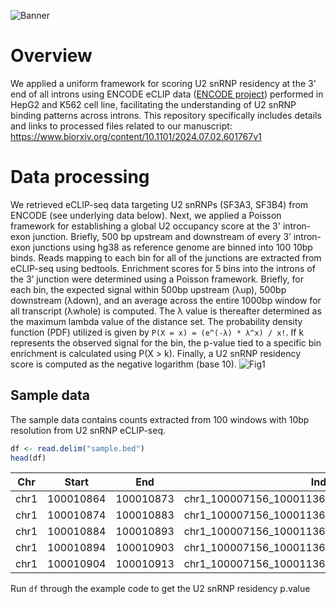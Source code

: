 
![Banner](https://github.com/user-attachments/assets/251045aa-aa6a-4e12-8735-a7193b2b7892)
# Overview
We applied a uniform framework for scoring U2 snRNP residency at the 3' end of all introns using ENCODE eCLIP data ([ENCODE project](https://www.encodeproject.org/)) performed in HepG2 and K562 cell line, facilitating the understanding of U2 snRNP binding patterns across introns. This repository specifically includes details and links to processed files related to our manuscript:
https://www.biorxiv.org/content/10.1101/2024.07.02.601767v1
# Data processing
We retrieved eCLIP-seq data targeting U2 snRNPs (SF3A3, SF3B4) from ENCODE (see underlying data below).
Next, we applied a Poisson framework for establishing a global U2 occupancy score at the 3' intron-exon junction. Briefly, 500 bp upstream and downstream of every 3’ intron-exon junctions using hg38 as reference genome are binned into 100 10bp binds. Reads mapping to each bin for all of the junctions are extracted from eCLIP-seq using bedtools. Enrichment scores for 5 bins into the introns of the 3’ junction were determined using a Poisson framework. Briefly, for each bin, the expected signal within 500bp upstream (λup), 500bp downstream (λdown), and an average across the entire 1000bp window for all transcript (λwhole) is computed. The λ  value  is  thereafter determined  as  the  maximum  lambda  value  of  the  distance set. The probability density function (PDF) utilized is given by `P(X = x) = (e^(-λ) * λ^x) / x!`. If k represents the observed signal for the bin, the p-value tied to a specific bin enrichment is calculated using P(X > k). Finally, a U2 snRNP residency score is computed as the negative logarithm (base 10).
![Fig1](https://github.com/user-attachments/assets/3be09ee4-2005-461b-8c4c-2be414fdbdfc)
## Sample data
The sample data contains counts extracted from 100 windows with 10bp resolution from U2 snRNP eCLIP-seq.
```r
df <- read.delim("sample.bed")
head(df)
```
| Chr  | Start     | End       | Index                                             | Null | Strand | GSM2423237_eCLIP_SF3B4_K562 | GSM2423238_eCLIP_SF3B4_K562 | GSM2423259_eCLIP_SF3B4_HepG2 | GSM2423260_eCLIP_SF3B4_HepG2 |
|------|-----------|-----------|--------------------------------------------------|------|--------|----------------------------|----------------------------|----------------------------|----------------------------|
| chr1 | 100010864 | 100010873 | chr1_100007156_100011364_ENSG00000283761/clean  | 0    | +      | 0                          | 0                          | 0                          | 0                          |
| chr1 | 100010874 | 100010883 | chr1_100007156_100011364_ENSG00000283761/clean  | 0    | +      | 0                          | 0                          | 0                          | 0                          |
| chr1 | 100010884 | 100010893 | chr1_100007156_100011364_ENSG00000283761/clean  | 0    | +      | 0                          | 0                          | 0                          | 0                          |
| chr1 | 100010894 | 100010903 | chr1_100007156_100011364_ENSG00000283761/clean  | 0    | +      | 0                          | 0                          | 0                          | 0                          |
| chr1 | 100010904 | 100010913 | chr1_100007156_100011364_ENSG00000283761/clean  | 0    | +      | 0                          | 0                          | 0                          | 0                          |

Run `df` through the example code to get the U2 snRNP residency p.value 
